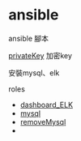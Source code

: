 # ansible
ansible 腳本

[privateKey](privateKey) 加密key

安裝mysql、elk 


 roles
  - [dashboard_ELK](roles%2Fdashboard_ELK)
  - [mysql](roles%2Fmysql)
  - [removeMysql](roles%2FremoveMysql)
  - 